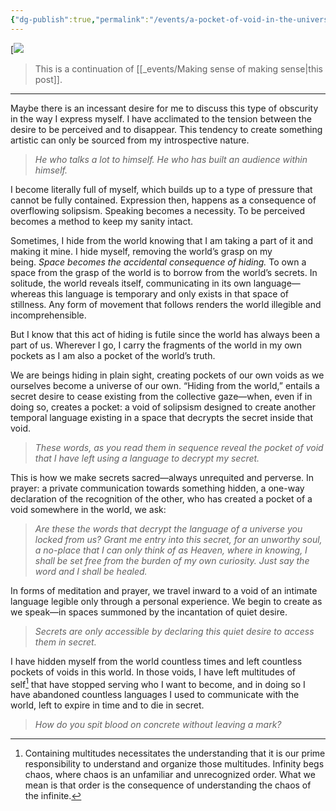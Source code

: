 ```yaml
---
{"dg-publish":true,"permalink":"/events/a-pocket-of-void-in-the-universe/","noteIcon":"","created":"2023-06-07"}
---
```


[![](https://substackcdn.com/image/fetch/w_5760,c_limit,f_auto,q_auto:good,fl_progressive:steep/https%3A%2F%2Fsubstack-post-media.s3.amazonaws.com%2Fpublic%2Fimages%2F7777a7a0-a404-4ed8-9f89-ccd390c40bbb_1920x533.png)

> This is a continuation of [[_events/Making sense of making sense\|this post]].

---

Maybe there is an incessant desire for me to discuss this type of obscurity in the way I express myself. I have acclimated to the tension between the desire to be perceived and to disappear. This tendency to create something artistic can only be sourced from my introspective nature.

>_He who talks a lot to himself._ _He who has built an audience within himself._

I become literally full of myself, which builds up to a type of pressure that cannot be fully contained. Expression then, happens as a consequence of overflowing solipsism. Speaking becomes a necessity. To be perceived becomes a method to keep my sanity intact.

Sometimes, I hide from the world knowing that I am taking a part of it and making it mine. I hide myself, removing the world’s grasp on my being. _Space becomes the accidental consequence of hiding._ To own a space from the grasp of the world is to borrow from the world’s secrets. In solitude, the world reveals itself, communicating in its own language—whereas this language is temporary and only exists in that space of stillness. Any form of movement that follows renders the world illegible and incomprehensible.

But I know that this act of hiding is futile since the world has always been a part of us. Wherever I go, I carry the fragments of the world in my own pockets as I am also a pocket of the world’s truth.

We are beings hiding in plain sight, creating pockets of our own voids as we ourselves become a universe of our own. “Hiding from the world,” entails a secret desire to cease existing from the collective gaze—when, even if in doing so, creates a pocket: a void of solipsism designed to create another temporal language existing in a space that decrypts the secret inside that void.

> _These words, as you read them in sequence reveal the pocket of void that I have left using a language to decrypt my secret._

This is how we make secrets sacred—always unrequited and perverse. In prayer: a private communication towards something hidden, a one-way declaration of the recognition of the other, who has created a pocket of a void somewhere in the world, we ask:

> _Are these the words that decrypt the language of a universe you locked from us? Grant me entry into this secret, for an unworthy soul, a no-place that I can only think of as Heaven, where in knowing, I shall be set free from the burden of my own curiosity. Just say the word and I shall be healed._

In forms of meditation and prayer, we travel inward to a void of an intimate language legible only through a personal experience. We begin to create as we speak—in spaces summoned by the incantation of quiet desire.

>_Secrets are only accessible by declaring this quiet desire to access them in secret._

I have hidden myself from the world countless times and left countless pockets of voids in this world. In those voids, I have left multitudes of self[^1] that have stopped serving who I want to become, and in doing so I have abandoned countless languages I used to communicate with the world, left to expire in time and to die in secret.

>_How do you spit blood on concrete without leaving a mark?_

[^1]: Containing multitudes necessitates the understanding that it is our prime responsibility to understand and organize those multitudes. Infinity begs chaos, where chaos is an unfamiliar and unrecognized order. What we mean is that order is the consequence of understanding the chaos of the infinite.